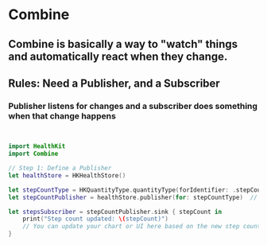 # Combine

## Combine is basically a way to "watch" things and automatically react when they change.

## Rules: Need a Publisher, and a Subscriber

### Publisher listens for changes and a subscriber does something when that change happens

```swift


import HealthKit
import Combine

// Step 1: Define a Publisher
let healthStore = HKHealthStore()

let stepCountType = HKQuantityType.quantityType(forIdentifier: .stepCount)!
let stepCountPublisher = healthStore.publisher(for: stepCountType)  // This is a fictional example to illustrate the concept.

let stepsSubscriber = stepCountPublisher.sink { stepCount in
    print("Step count updated: \(stepCount)")
    // You can update your chart or UI here based on the new step count.
}

```



